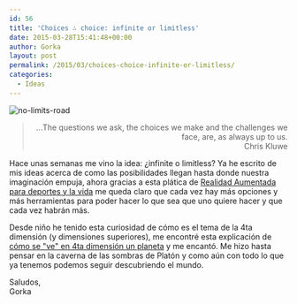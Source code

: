 ```yaml
---
id: 56
title: 'Choices ∴ choice: infinite or limitless'
date: 2015-03-28T15:41:48+00:00
author: Gorka
layout: post
permalink: /2015/03/choices-choice-infinite-or-limitless/
categories:
  - Ideas
---
```

<p>
  <img src="/wp-content/uploads/2015/03/no-limits-road-300x205.jpg" alt="no-limits-road" srcset="/wp-content/uploads/2015/03/no-limits-road-300x205.jpg 300w, /wp-content/uploads/2015/03/no-limits-road.jpg 500w" sizes="100vw" />
</p>

> <p style="text-align: right; text-style: italic;">
>   ...The questions we ask, the choices we make and the challenges we face, are, as always up to us.<br />Chris Kluwe
> </p>

<p>
  Hace unas semanas me vino la idea: ¿infinite o limitless? Ya he escrito de mis ideas acerca de como las posibilidades llegan hasta donde nuestra imaginación empuja, ahora gracias a esta plática de <a title="AR in sports and life" href="http://www.ted.com/talks/chris_kluwe_how_augmented_reality_will_change_sports_and_build_empathy#t-527189" target="_blank">Realidad Aumentada para deportes y la vida</a> me queda claro que cada vez hay más opciones y más herramientas para poder hacer lo que sea que uno quiere hacer y que cada vez habrán más.
</p>

Desde niño he tenido esta curiosidad de cómo es el tema de la 4ta dimensión (y dimensiones superiores), me encontré esta explicación de <a title="Planets in the 4th dimention" href="https://johncarlosbaez.wordpress.com/2015/03/17/planets_in_the_4th_dimension/" target="_blank">cómo se "ve" en 4ta dimensión un planeta</a> y me encantó. Me hizo hasta pensar en la caverna de las sombras de Platón y como aún con todo lo que ya tenemos podemos seguir descubriendo el mundo.

<p>
  Saludos,<br /> Gorka
</p>
